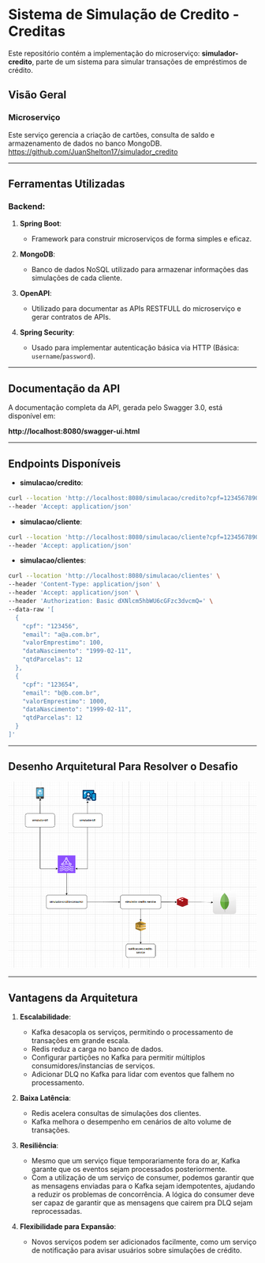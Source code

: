 # Sistema de Simulação de Credito - Creditas

Este repositório contém a implementação do microserviço: **simulador-credito**, parte de um sistema para simular transações de empréstimos de crédito.

## Visão Geral

### **Microserviço**
Este serviço gerencia a criação de cartões, consulta de saldo e armazenamento de dados no banco MongoDB.
https://github.com/JuanShelton17/simulador_credito

---

## Ferramentas Utilizadas

### **Backend**:

1. **Spring Boot**:
    - Framework para construir microserviços de forma simples e eficaz.

2. **MongoDB**:
    - Banco de dados NoSQL utilizado para armazenar informações das simulações de cada cliente.

3. **OpenAPI**:
    - Utilizado para documentar as APIs RESTFULL do microserviço e gerar contratos de APIs.

4. **Spring Security**:
    - Usado para implementar autenticação básica via HTTP (Básica: `username`/`password`).

---

## Documentação da API
A documentação completa da API, gerada pelo Swagger 3.0, está disponível em:

  **http://localhost:8080/swagger-ui.html**

---


## Endpoints Disponíveis
- **simulacao/credito**:

```bash
curl --location 'http://localhost:8080/simulacao/credito?cpf=12345678901&email=teste%40email.com&valorEmprestimo=100&dataNascimento=%22200-01-17%22&qtdParcelas=12' \
--header 'Accept: application/json'
```

- **simulacao/cliente**:

```bash
curl --location 'http://localhost:8080/simulacao/cliente?cpf=12345678901' \
--header 'Accept: application/json'
```

- **simulacao/clientes**:

```bash
curl --location 'http://localhost:8080/simulacao/clientes' \
--header 'Content-Type: application/json' \
--header 'Accept: application/json' \
--header 'Authorization: Basic dXNlcm5hbWU6cGFzc3dvcmQ=' \
--data-raw '[
  {
    "cpf": "123456",
    "email": "a@a.com.br",
    "valorEmprestimo": 100,
    "dataNascimento": "1999-02-11",
    "qtdParcelas": 12
  },
  {
    "cpf": "123654",
    "email": "b@b.com.br",
    "valorEmprestimo": 1000,
    "dataNascimento": "1999-02-11",
    "qtdParcelas": 12
  }
]'
```

---

## Desenho Arquitetural Para Resolver o Desafio

![img_2.png](img_2.png)

---

## Vantagens da  Arquitetura

1. **Escalabilidade**:
   - Kafka desacopla os serviços, permitindo o processamento de transações em grande escala.
   - Redis reduz a carga no banco de dados.
   - Configurar partições no Kafka para permitir múltiplos consumidores/instancias de serviços.
   - Adicionar DLQ no Kafka para lidar com eventos que falhem no processamento.

2. **Baixa Latência**:
   - Redis acelera consultas de simulações dos clientes.
   - Kafka melhora o desempenho em cenários de alto volume de transações.

3. **Resiliência**:
   - Mesmo que um serviço fique temporariamente fora do ar, Kafka garante que os eventos sejam processados posteriormente.
   - Com a utilização de um serviço de consumer, podemos garantir que as mensagens enviadas para o Kafka sejam idempotentes, ajudando a reduzir os problemas de concorrência. A lógica do consumer deve ser capaz de garantir que as mensagens que cairem pra DLQ sejam reprocessadas.

4. **Flexibilidade para Expansão**:
   - Novos serviços podem ser adicionados facilmente, como um serviço de notificação para avisar usuários sobre simulações de crédito.




